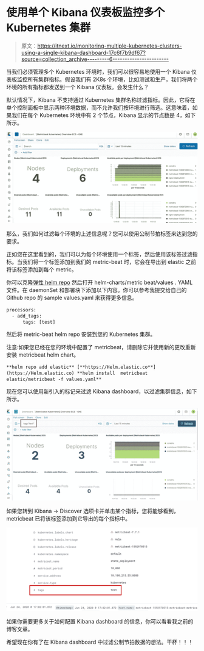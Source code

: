 # 使用单个 Kibana 仪表板监控多个 Kubernetes 集群

> 原文：<https://itnext.io/monitoring-multiple-kubernetes-clusters-using-a-single-kibana-dashboard-17c6f7b9df67?source=collection_archive---------6----------------------->

当我们必须管理多个 Kubernetes 环境时，我们可以很容易地使用一个 Kibana 仪表板监控所有集群指标。假设我们有 2K8s 个环境，比如测试和生产，我们将两个环境的所有指标都发送到一个 Kibana 仪表板。会发生什么？

默认情况下，Kibana 不支持通过 Kubernetes 集群名称过滤指标。因此，它将在单个控制面板中显示两种环境数据，而不允许我们按环境进行筛选。这意味着，如果我们在每个 Kubernetes 环境中有 2 个节点，Kibana 显示的节点数是 4，如下所示。

![](img/f41eb1dbe1c6256bd219ff9b92c5dfdf.png)

那么，我们如何过滤每个环境的上述信息呢？您可以使用公制节拍标签来达到您的要求。

正如您在这里看到的，我们可以为每个环境使用一个标签，然后使用该标签过滤指标。当我们将一个标签添加到我们的 metric-beat 时，它会在导出到 elastic 之前将该标签添加到每个 metric。

你可以克隆[弹性 helm repo](https://github.com/elastic/helm-charts) 然后打开 helm-charts/metric beat/values . YAML 文件。在 daemonSet 和部署块下添加以下内容。你可以参考我提交给自己的 Github repo 的 sample values.yaml 来获得更多信息。

```
processors:
  - add_tags:
      tags: [test]
```

然后将 metric-beat helm repo 安装到您的 Kubernetes 集群。

注意:如果您已经在您的环境中配置了 metricbeat，请删除它并使用新的更改重新安装 metricbeat helm chart。

```
**helm repo add elastic** [**https://Helm.elastic.co**](https://Helm.elastic.co) **helm install  metricbeat elastic/metricbeat -f values.yaml**
```

现在您可以使用新引入的标记来过滤 Kibana dashboard，以过滤集群信息，如下所示。

![](img/24bcc7225f626e9c4462b51db5e8ba03.png)

如果您转到 Kibana → Discover 选项卡并单击某个指标，您将能够看到，metricbeat 已将该标签添加到它导出的每个指标中。

![](img/6618610bc0c76e238397b0a78e61fdc0.png)

如果你需要更多关于如何配置 Kibana dashboard 的信息，你可以看看我之前的博客文章。

希望现在你有了在 Kibana dashboard 中过滤公制节拍数据的想法。干杯！！！